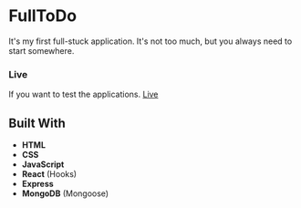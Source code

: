 # FullToDo

It's my first full-stuck application. It's not too much, but you always need to start somewhere.

### Live

If you want to test the applications. [Live](https://peaceful-fortress-45925.herokuapp.com/)

## Built With
* **HTML**
* **CSS**
* **JavaScript**
* **React** (Hooks)
* **Express**
* **MongoDB** (Mongoose)
